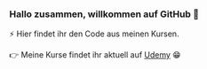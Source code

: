 ### Hallo zusammen, willkommen auf GitHub 👋

⚡ Hier findet ihr den Code aus meinen Kursen.

👉 Meine Kurse findet ihr aktuell auf [Udemy](https://www.udemy.com/user/dimitri-derksen/) 😁

<!--
**dimader/dimader** is a ✨ _special_ ✨ repository because its `README.md` (this file) appears on your GitHub profile.

Here are some ideas to get you started:

- 🔭 I’m currently working on ...
- 🌱 I’m currently learning ...
- 👯 I’m looking to collaborate on ...
- 🤔 I’m looking for help with ...
- 💬 Ask me about ...
- 📫 How to reach me: ...
- 😄 Pronouns: ...
- ⚡ Fun fact: ...
-->
